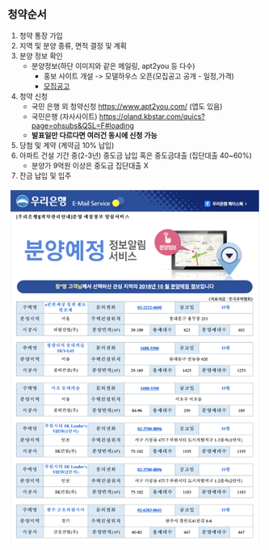 ## 청약순서

1. 청약 통장 가입
2. 지역 및 분양 종류, 면적 결정 및 계획
3. 분양 정보 확인 
	* 분양정보(하단 이미지와 같은 메일링, apt2you 등 다수)
		* 홍보 사이트 개설 -> 모델하우스 오픈(모집공고 공개 - 일정,가격) 
		* [모집공고](https://oss.navercorp.com/ChungDaeYoung/myapt/files/80150/sample.pdf)
4. 청약 신청
	* 국민 은행 외 청약신청 https://www.apt2you.com/ (앱도 있음)
	* 국민은행 (자사사이트) https://oland.kbstar.com/quics?page=ohsubs&QSL=F#loading
	* **발표일만 다르다면 여러건 동시에 신청 가능** 
5. 당첨 및 계약 (계약금 10% 납입)
6. 아파트 건설 기간 중(2-3년) 중도금 납입 혹은 중도금대출 (집단대출 40~60%)
	* 분양가 9억원 이상은 중도금 집단대출 X
7. 잔금 납입 및 입주

<img src="/assets/images/24.png">